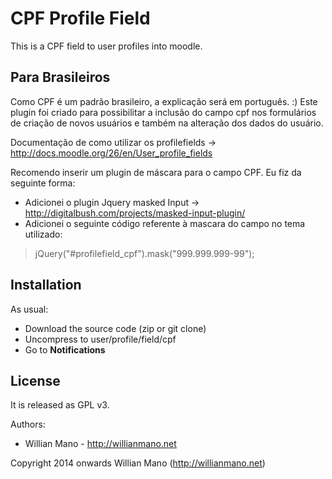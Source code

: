 CPF Profile Field
===
This is a CPF field to user profiles into moodle.

Para Brasileiros
---
Como CPF é um padrão brasileiro, a explicação será em português. :)
Este plugin foi criado para possibilitar a inclusão do campo cpf nos formulários de criação de novos usuários e também na alteração dos dados do usuário.

Documentação de como utilizar os profilefields -> http://docs.moodle.org/26/en/User_profile_fields

Recomendo inserir um plugin de máscara para o campo CPF. Eu fiz da seguinte forma:
- Adicionei o plugin Jquery masked Input -> http://digitalbush.com/projects/masked-input-plugin/
- Adicionei o seguinte código referente à mascara do campo no tema utilizado:
> jQuery("#profilefield_cpf").mask("999.999.999-99");

Installation
---

As usual:

* Download the source code (zip or git clone)
* Uncompress to user/profile/field/cpf
* Go to **Notifications**

License
---

It is released as GPL v3.

Authors:
* Willian Mano - http://willianmano.net

Copyright 2014 onwards Willian Mano (http://willianmano.net)